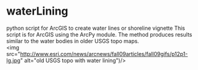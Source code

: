 # waterLining
python script for ArcGIS to create water lines or shoreline vignette
This script is for ArcGIS using the ArcPy module. The method produces results similar to the water bodies in older USGS topo maps. 
<br>
<img src="http://www.esri.com/news/arcnews/fall09articles/fall09gifs/p12p1-lg.jpg" alt="old USGS topo with water lining")/> 
